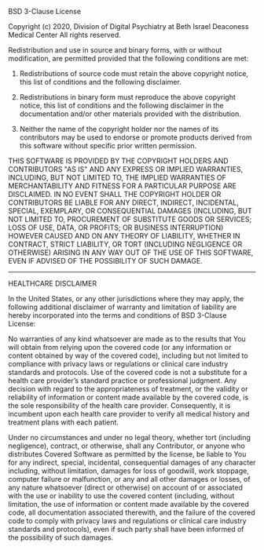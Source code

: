 BSD 3-Clause License

Copyright (c) 2020, Division of Digital Psychiatry at Beth Israel Deaconess Medical Center
All rights reserved.

Redistribution and use in source and binary forms, with or without
modification, are permitted provided that the following conditions are met:

1. Redistributions of source code must retain the above copyright notice, this
   list of conditions and the following disclaimer.

2. Redistributions in binary form must reproduce the above copyright notice,
   this list of conditions and the following disclaimer in the documentation
   and/or other materials provided with the distribution.

3. Neither the name of the copyright holder nor the names of its
   contributors may be used to endorse or promote products derived from
   this software without specific prior written permission.

THIS SOFTWARE IS PROVIDED BY THE COPYRIGHT HOLDERS AND CONTRIBUTORS "AS IS"
AND ANY EXPRESS OR IMPLIED WARRANTIES, INCLUDING, BUT NOT LIMITED TO, THE
IMPLIED WARRANTIES OF MERCHANTABILITY AND FITNESS FOR A PARTICULAR PURPOSE ARE
DISCLAIMED. IN NO EVENT SHALL THE COPYRIGHT HOLDER OR CONTRIBUTORS BE LIABLE
FOR ANY DIRECT, INDIRECT, INCIDENTAL, SPECIAL, EXEMPLARY, OR CONSEQUENTIAL
DAMAGES (INCLUDING, BUT NOT LIMITED TO, PROCUREMENT OF SUBSTITUTE GOODS OR
SERVICES; LOSS OF USE, DATA, OR PROFITS; OR BUSINESS INTERRUPTION) HOWEVER
CAUSED AND ON ANY THEORY OF LIABILITY, WHETHER IN CONTRACT, STRICT LIABILITY,
OR TORT (INCLUDING NEGLIGENCE OR OTHERWISE) ARISING IN ANY WAY OUT OF THE USE
OF THIS SOFTWARE, EVEN IF ADVISED OF THE POSSIBILITY OF SUCH DAMAGE.

---

HEALTHCARE DISCLAIMER

In the United States, or any other jurisdictions where they may apply, the 
following additional disclaimer of warranty and limitation of liability are 
hereby incorporated into the terms and conditions of BSD 3-Clause License:

No warranties of any kind whatsoever are made as to the results that You will 
obtain from relying upon the covered code (or any information or content 
obtained by way of the covered code), including but not limited to compliance 
with privacy laws or regulations or clinical care industry standards and protocols. 
Use of the covered code is not a substitute for a health care provider’s 
standard practice or professional judgment. Any decision with regard to the 
appropriateness of treatment, or the validity or reliability of information 
or content made available by the covered code, is the sole responsibility of 
the health care provider. Consequently, it is incumbent upon each health care 
provider to verify all medical history and treatment plans with each patient.

Under no circumstances and under no legal theory, whether tort (including 
negligence), contract, or otherwise, shall any Contributor, or anyone who 
distributes Covered Software as permitted by the license, be liable to You 
for any indirect, special, incidental, consequential damages of any character 
including, without limitation, damages for loss of goodwill, work stoppage, 
computer failure or malfunction, or any and all other damages or losses, of 
any nature whatsoever (direct or otherwise) on account of or associated with 
the use or inability to use the covered content (including, without limitation, 
the use of information or content made available by the covered code, all 
documentation associated therewith, and the failure of the covered code to 
comply with privacy laws and regulations or clinical care industry standards 
and protocols), even if such party shall have been informed of the possibility 
of such damages.
